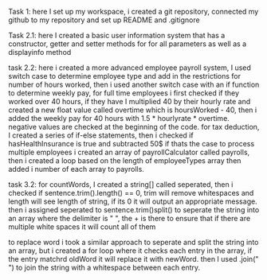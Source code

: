 Task 1: 
here I set up my workspace, i created a git repository, connected my github to my repository and set up README and .gitignore

Task 2.1:
here I created a basic user information system that has a constructor, getter and setter methods for for all parameters as well as a displayinfo method

task 2.2:
here i created a more advanced employee payroll system, I used switch case to determine employee type and add in the restrictions for number of hours worked, then i used another switch case with an if function to determine weekly pay, for full time employees i first checked if they worked over 40 hours, if they have I multiplied 40 by their hourly rate and created a new float value called overtime which is hoursWorked - 40, then i added the weekly pay for 40 hours with 1.5 * hourlyrate * overtime.
negative values are checked at the beginning of the code.
for tax deduction, I created a series of if-else statements, then i checked if hasHealthInsurance is true and subtracted 50$ if thats the case
to process multiple employees i created an array of payrollCalculator called payrolls, then i created a loop based on the length of employeeTypes array then added i number of each array to payrolls. 

task 3.2:
for countWords, I created a string[] called seperated, then i checked if sentence.trim().length() == 0, trim will remove whitespaces and length will see length of string, if its 0 it will output an appropriate message. then i assigned seperated to sentence.trim()split() to seperate the string into an array where the delimiter is " ", the + is there to ensure that if there are multiple white spaces it will count all of them

to replace word i took a similar approach to seperate and split the string into an array, but i created a for loop where it checks each entry in the array, if the entry matchrd oldWord it will replace it with newWord. then I used .join(" ") to join the string with a whitespace between each entry.